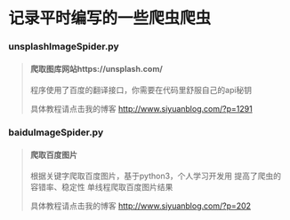 # 记录平时编写的一些爬虫爬虫

### unsplashImageSpider.py

> #### 爬取图库网站https://unsplash.com/ 
> 
> 程序使用了百度的翻译接口，你需要在代码里舒服自己的api秘钥
>
> 具体教程请点击我的博客 http://www.siyuanblog.com/?p=1291 


### baiduImageSpider.py
> #### 爬取百度图片
>
> 根据关键字爬取百度图片，基于python3，个人学习开发用 提高了爬虫的容错率、稳定性 单线程爬取百度图片结果
>
>具体教程请点击我的博客 http://www.siyuanblog.com/?p=202
